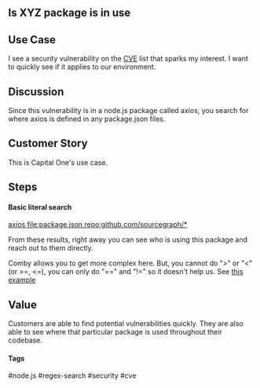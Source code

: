 ## Is XYZ package is in use

## Use Case
I see a security vulnerability on the [CVE](https://cve.mitre.org/cgi-bin/cvename.cgi?name=CVE-2020-28168) list that sparks my interest.  I want to quickly see if it applies to our environment.

## Discussion
Since this vulnerability is in a node.js package called axios, you search for where axios is defined in any package.json files.

## Customer Story
This is Capital One's use case.

## Steps

#### Basic literal search
[axios file:package.json repo:github.com/sourcegraph/*](https://sourcegraph.com/search?q=axios+file:package.json+repo:github.com/sourcegraph/*&patternType=regexp)

From these results, right away you can see who is using this package and reach out to them directly.

Comby allows you to get more complex here.  But, you cannot do ">" or "&lt;" (or >=, &lt;=), you can only do "==" and "!=" so it doesn't help us.   See [this example](https://bit.ly/3a7NGb3)

## Value
Customers are able to find potential vulnerabilities quickly. They are also able to see where that particular package is used throughout their codebase.

#### Tags
#node.js #regex-search #security #cve
